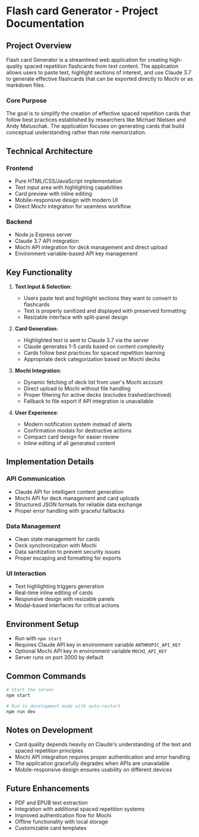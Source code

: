 # Flash card Generator - Project Documentation

## Project Overview

Flash card Generator is a streamlined web application for creating high-quality spaced repetition flashcards from text content. The application allows users to paste text, highlight sections of interest, and use Claude 3.7 to generate effective flashcards that can be exported directly to Mochi or as markdown files.

### Core Purpose

The goal is to simplify the creation of effective spaced repetition cards that follow best practices established by researchers like Michael Nielsen and Andy Matuschak. The application focuses on generating cards that build conceptual understanding rather than rote memorization.

## Technical Architecture

### Frontend
- Pure HTML/CSS/JavaScript implementation
- Text input area with highlighting capabilities
- Card preview with inline editing
- Mobile-responsive design with modern UI
- Direct Mochi integration for seamless workflow

### Backend
- Node.js Express server
- Claude 3.7 API integration
- Mochi API integration for deck management and direct upload
- Environment variable-based API key management

## Key Functionality

1. **Text Input & Selection**: 
   - Users paste text and highlight sections they want to convert to flashcards
   - Text is properly sanitized and displayed with preserved formatting
   - Resizable interface with split-panel design

2. **Card Generation**:
   - Highlighted text is sent to Claude 3.7 via the server
   - Claude generates 1-5 cards based on content complexity
   - Cards follow best practices for spaced repetition learning
   - Appropriate deck categorization based on Mochi decks

3. **Mochi Integration**:
   - Dynamic fetching of deck list from user's Mochi account
   - Direct upload to Mochi without file handling
   - Proper filtering for active decks (excludes trashed/archived)
   - Fallback to file export if API integration is unavailable

4. **User Experience**:
   - Modern notification system instead of alerts
   - Confirmation modals for destructive actions
   - Compact card design for easier review
   - Inline editing of all generated content

## Implementation Details

### API Communication

- Claude API for intelligent content generation
- Mochi API for deck management and card uploads
- Structured JSON formats for reliable data exchange
- Proper error handling with graceful fallbacks

### Data Management

- Clean state management for cards
- Deck synchronization with Mochi
- Data sanitization to prevent security issues
- Proper escaping and formatting for exports

### UI Interaction

- Text highlighting triggers generation
- Real-time inline editing of cards
- Responsive design with resizable panels
- Modal-based interfaces for critical actions

## Environment Setup

- Run with `npm start`
- Requires Claude API key in environment variable `ANTHROPIC_API_KEY`
- Optional Mochi API key in environment variable `MOCHI_API_KEY`
- Server runs on port 3000 by default

## Common Commands

```bash
# Start the server
npm start

# Run in development mode with auto-restart
npm run dev
```

## Notes on Development

- Card quality depends heavily on Claude's understanding of the text and spaced repetition principles
- Mochi API integration requires proper authentication and error handling
- The application gracefully degrades when APIs are unavailable
- Mobile-responsive design ensures usability on different devices

## Future Enhancements

- PDF and EPUB text extraction
- Integration with additional spaced repetition systems
- Improved authentication flow for Mochi
- Offline functionality with local storage
- Customizable card templates
